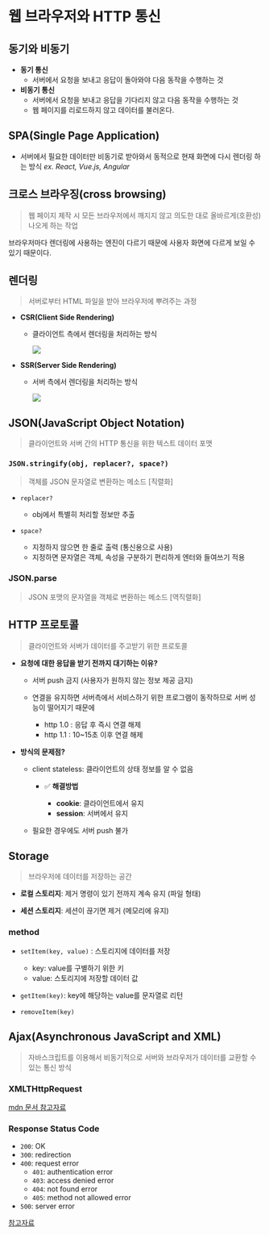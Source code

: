 # 웹 브라우저와 HTTP 통신

## 동기와 비동기

- **동기 통신**
  - 서버에서 요청을 보내고 응답이 돌아와야 다음 동작을 수행하는 것
- **비동기 통신**
  - 서버에서 요청을 보내고 응답을 기다리지 않고 다음 동작을 수행하는 것
  - 웹 페이지를 리로드하지 않고 데이터를 불러온다.

## SPA(Single Page Application)

- 서버에서 필요한 데이터만 비동기로 받아와서 동적으로 현재 화면에 다시 렌더링 하는 방식
  _ex. React, Vue.js, Angular_

## 크로스 브라우징(cross browsing)

> 웹 페이지 제작 시 모든 브라우저에서 깨지지 않고 의도한 대로 올바르게(호환성) 나오게 하는 작업

브라우저마다 렌더링에 사용하는 엔진이 다르기 때문에 사용자 화면에 다르게 보일 수 있기 때문이다.

## 렌더링

> 서버로부터 HTML 파일을 받아 브라우저에 뿌려주는 과정

- **CSR(Client Side Rendering)**

  - 클라이언트 측에서 렌더링을 처리하는 방식

    ![](https://poiemaweb.com/img/ajax-webpage-lifecycle.png)

- **SSR(Server Side Rendering)**

  - 서버 측에서 렌더링을 처리하는 방식

    ![](https://poiemaweb.com/img/traditional-webpage-lifecycle.png)

## JSON(JavaScript Object Notation)

> 클라이언트와 서버 간의 HTTP 통신을 위한 텍스트 데이터 포맷

### `JSON.stringify(obj, replacer?, space?)`

> 객체를 JSON 문자열로 변환하는 메소드 [직렬화]

- `replacer?`
  - obj에서 특별히 처리할 정보만 추출
- `space?`

  - 지정하지 않으면 한 줄로 출력 (통신용으로 사용)
  - 지정하면 문자열은 객체, 속성을 구분하기 편리하게 엔터와 들여쓰기 적용

### JSON.parse

> JSON 포맷의 문자열을 객체로 변환하는 메소드 [역직렬화]

## HTTP 프로토콜

> 클라이언트와 서버가 데이터를 주고받기 위한 프로토콜

- **요청에 대한 응답을 받기 전까지 대기하는 이유?**

  - 서버 push 금지 (사용자가 원하지 않는 정보 제공 금지)

  - 연결을 유지하면 서버측에서 서비스하기 위한 프로그램이 동작하므로 서버 성능이 떨어지기 때문에

    - http 1.0 : 응답 후 즉시 연결 해제
    - http 1.1 : 10~15초 이후 연결 해제

- **방식의 문제점?**

  - client stateless: 클라이언트의 상태 정보를 알 수 없음

    - ✅ **해결방법**

      - **cookie**: 클라이언트에서 유지
      - **session**: 서버에서 유지

  - 필요한 경우에도 서버 push 불가

## Storage

> 브라우저에 데이터를 저장하는 공간

- **로컬 스토리지**: 제거 명령이 있기 전까지 계속 유지 (파일 형태)

- **세션 스토리지**: 세션이 끊기면 제거 (메모리에 유지)

### method

- `setItem(key, value)` : 스토리지에 데이터를 저장

  - key: value를 구별하기 위한 키
  - value: 스토리지에 저장할 데이터 값

- `getItem(key)`: key에 해당하는 value를 문자열로 리턴

- `removeItem(key)`

## Ajax(Asynchronous JavaScript and XML)

> 자바스크립트를 이용해서 비동기적으로 서버와 브라우저가 데이터를 교환할 수 있는 통신 방식

### XMLTHttpRequest

[mdn 문서 참고자료](https://developer.mozilla.org/ko/docs/Web/API/XMLHttpRequest)

### Response Status Code

- `200`: OK
- `300`: redirection
- `400`: request error
  - `401`: authentication error
  - `403`: access denied error
  - `404`: not found error
  - `405`: method not allowed error
- `500`: server error

[참고자료](https://poiemaweb.com/jquery-ajax-json)
